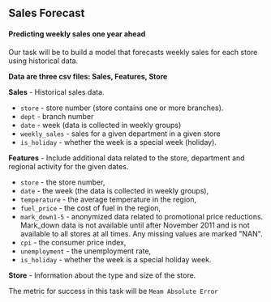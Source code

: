 ## Sales Forecast

#### Predicting weekly sales one year ahead
Our task will be to build a model that forecasts weekly sales for each store using historical data. 


**Data are three csv files: Sales, Features, Store**

**Sales** - Historical sales data.
- `store` - store number (store contains one or more branches).
- `dept` - branch number
- `date` - week (data is collected in weekly groups)
- `weekly_sales` - sales for a given department in a given store
- `is_holiday` - whether the week is a special week (holiday).


**Features** - Include additional data related to the store, department and regional activity for the given dates.

- `store` - the store number,
- `date` - the week (the data is collected in weekly groups),
- `temperature` - the average temperature in the region,
- `fuel_price` - the cost of fuel in the region,
- `mark_down1-5` - anonymized data related to promotional price reductions. Mark_down data is not available until after November 2011 and is not available to all stores at all times. Any missing values are marked "NAN".
- `cpi` - the consumer price index,
- `unemployment` - the unemployment rate,
- `is_holiday` - whether the week is a special holiday week.

**Store** - Information about the type and size of the store.


The metric for success in this task will be `Meam Absolute Error`

